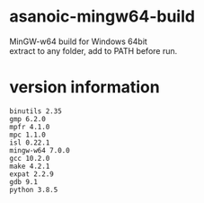 asanoic-mingw64-build
=====================

MinGW-w64 build for Windows 64bit  
extract to any folder, add to PATH before run.

version information
===================

    binutils 2.35
    gmp 6.2.0
    mpfr 4.1.0
    mpc 1.1.0
    isl 0.22.1
    mingw-w64 7.0.0
    gcc 10.2.0
    make 4.2.1
    expat 2.2.9
    gdb 9.1
    python 3.8.5
